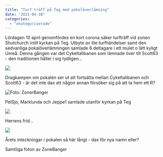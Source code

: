 ```yaml
---
title: "Turf träff på Teg med pokalöverlämning"
date: "2021-04-10"
categories: 
  - "okategoriserade"
---
```


Lördagen 10 april genomfördes en kort corona säker turfträff vid zonen Shutchurch intill kyrkan på Teg. Utbyte av lite turfhändelser samt den sedvanliga pokalöverlämningen samlade 6 deltagare i ett mulet o lätt kyligt Umeå. Denna gången var det Cykeltalibanen som lämnade över till Scott63 - den traditionen håller i sig tydligen...

![](http://www.turfvasterbotten.se/wp-content/uploads/2021/04/img_37431.jpg?w=1023)

Dragkampen om pokalen ser ut att fortsätta mellan Cykeltalibanen och Scott63 - är det inte dax att någon annan försöker sig på att ta hem ett R?

![Foto: ZonerBanger](http://www.turfvasterbotten.se/wp-content/uploads/2021/04/img_37521002.jpg?w=480)

PelSjo, Marklunda och Jeppe1 samlade utanför kyrkan på Teg

![](http://www.turfvasterbotten.se/wp-content/uploads/2021/04/img_37461.jpg?w=461)

Herrens frid...

![](http://www.turfvasterbotten.se/wp-content/uploads/2021/04/img_37381-1.jpg?w=705)

Årets inteckningar i pokalen så här långt - dax för nya namn eller?

Samtliga foton av ZoneBanger
